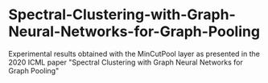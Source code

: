 # Spectral-Clustering-with-Graph-Neural-Networks-for-Graph-Pooling
Experimental results obtained with the MinCutPool layer as presented in the 2020 ICML paper "Spectral Clustering with Graph Neural Networks for Graph Pooling"
